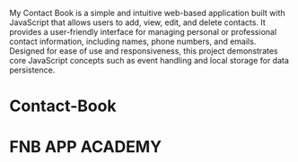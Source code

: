 
My Contact Book is a simple and intuitive web-based application built with JavaScript that allows users to add, view, edit, and delete contacts. It provides a user-friendly interface for managing personal or professional contact information, including names, phone numbers, and emails. Designed for ease of use and responsiveness, this project demonstrates core JavaScript concepts such as event handling and local storage for data persistence.

# Contact-Book
# FNB APP ACADEMY
